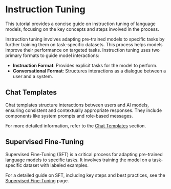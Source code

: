 # Instruction Tuning

This tutorial provides a concise guide on instruction tuning of language models, focusing on the key concepts and steps involved in the process.

Instruction tuning involves adapting pre-trained models to specific tasks by further training them on task-specific datasets. This process helps models improve their performance on targeted tasks. Instruction tuning uses two primary formats to guide model interactions:

- **Instruction Format**: Provides explicit tasks for the model to perform.
- **Conversational Format**: Structures interactions as a dialogue between a user and a system.

## Chat Templates

Chat templates structure interactions between users and AI models, ensuring consistent and contextually appropriate responses. They include components like system prompts and role-based messages.

For more detailed information, refer to the [Chat Templates](./chat_templates.md) section.

## Supervised Fine-Tuning

Supervised Fine-Tuning (SFT) is a critical process for adapting pre-trained language models to specific tasks. It involves training the model on a task-specific dataset with labeled examples.

For a detailed guide on SFT, including key steps and best practices, see the [Supervised Fine-Tuning](./supervised_fine_tuning.md) page.
